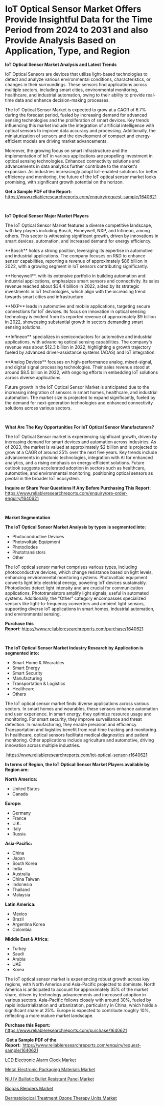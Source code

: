 <p><h1>IoT Optical Sensor Market Offers Provide Insightful Data for the Time Period from 2024 to 2031 and also Provide Analysis Based on Application, Type, and Region</h1></p><p><strong>IoT Optical Sensor Market Analysis and Latest Trends</strong></p>
<p><p>IoT Optical Sensors are devices that utilize light-based technologies to detect and analyze various environmental conditions, characteristics, or changes in their surroundings. These sensors find applications across multiple sectors, including smart cities, environmental monitoring, healthcare, and industrial automation, owing to their ability to provide real-time data and enhance decision-making processes.</p><p>The IoT Optical Sensor Market is expected to grow at a CAGR of 6.7% during the forecast period, fueled by increasing demand for advanced sensing technologies and the proliferation of smart devices. Key trends influencing this market include the integration of artificial intelligence with optical sensors to improve data accuracy and processing. Additionally, the miniaturization of sensors and the development of compact and energy-efficient models are driving market advancements. </p><p>Moreover, the growing focus on smart infrastructure and the implementation of IoT in various applications are propelling investment in optical sensing technologies. Enhanced connectivity solutions and advancements in data analytics further contribute to the market's expansion. As industries increasingly adopt IoT-enabled solutions for better efficiency and monitoring, the future of the IoT optical sensor market looks promising, with significant growth potential on the horizon.</p></p>
<p><strong>Get a Sample PDF of the Report:&nbsp;</strong> <a href="https://www.reliableresearchreports.com/enquiry/request-sample/1640621?utm_campaign=36&utm_medium=2&utm_source=Github&utm_content=ia&utm_term=07122024&utm_id=iot-optical-sensor">https://www.reliableresearchreports.com/enquiry/request-sample/1640621</a></p>
<p>&nbsp;</p>
<p><strong>IoT Optical Sensor Major Market Players</strong></p>
<p><p>The IoT Optical Sensor Market features a diverse competitive landscape, with key players including Bosch, Honeywell, NXP, and Infineon, among others. This sector is witnessing significant growth, driven by innovations in smart devices, automation, and increased demand for energy efficiency.</p><p>**Bosch** holds a strong position, leveraging its expertise in automotive and industrial applications. The company focuses on R&D to enhance sensor capabilities, reporting a revenue of approximately $86 billion in 2022, with a growing segment in IoT sensors contributing significantly.</p><p>**Honeywell**, with its extensive portfolio in building automation and industrial applications, emphasizes smart sensors and connectivity. Its sales revenue reached about $34.4 billion in 2022, aided by its strategic investments in IoT technologies, which align with the increasing trend towards smart cities and infrastructure.</p><p>**NXP** leads in automotive and mobile applications, targeting secure connections for IoT devices. Its focus on innovation in optical sensing technology is evident from its reported revenue of approximately $9 billion in 2022, showcasing substantial growth in sectors demanding smart sensing solutions.</p><p>**Infineon** specializes in semiconductors for automotive and industrial applications, with advancing optical sensing capabilities. The company's revenue was about $12.3 billion in 2022, highlighting a growth trajectory fueled by advanced driver-assistance systems (ADAS) and IoT integration.</p><p>**Analog Devices** focuses on high-performance analog, mixed-signal, and digital signal processing technologies. Their sales revenue stood at around $8.5 billion in 2022, with ongoing efforts in embedding IoT solutions across diverse applications.</p><p>Future growth in the IoT Optical Sensor Market is anticipated due to the increasing integration of sensors in smart homes, healthcare, and industrial automation. The market size is projected to expand significantly, fueled by the demand for next-generation technologies and enhanced connectivity solutions across various sectors.</p></p>
<p>&nbsp;</p>
<p><strong>What Are The Key Opportunities For IoT Optical Sensor Manufacturers?</strong></p>
<p><p>The IoT Optical Sensor market is experiencing significant growth, driven by increasing demand for smart devices and automation across industries. As of 2023, the market is valued at approximately $2 billion and is projected to grow at a CAGR of around 25% over the next five years. Key trends include advancements in photonic technologies, integration with AI for enhanced analytics, and a rising emphasis on energy-efficient solutions. Future outlook suggests accelerated adoption in sectors such as healthcare, automotive, and environmental monitoring, positioning optical sensors as pivotal in the broader IoT ecosystem.</p></p>
<p><strong>Inquire or Share Your Questions If Any Before Purchasing This Report:</strong> <a href="https://www.reliableresearchreports.com/enquiry/pre-order-enquiry/1640621?utm_campaign=36&utm_medium=2&utm_source=Github&utm_content=ia&utm_term=07122024&utm_id=iot-optical-sensor">https://www.reliableresearchreports.com/enquiry/pre-order-enquiry/1640621</a></p>
<p>&nbsp;</p>
<p><strong>Market Segmentation</strong></p>
<p><strong>The IoT Optical Sensor Market Analysis by types is segmented into:</strong></p>
<p><ul><li>Photoconductive Devices</li><li>Photovoltaic Equipment</li><li>Photodiodes</li><li>Phototransistors</li><li>Other</li></ul></p>
<p><p>The IoT optical sensor market comprises various types, including photoconductive devices, which change resistance based on light levels, enhancing environmental monitoring systems. Photovoltaic equipment converts light into electrical energy, powering IoT devices sustainably. Photodiodes detect light intensity and are crucial for communication applications. Phototransistors amplify light signals, useful in automated systems. Additionally, the "Other" category encompasses specialized sensors like light-to-frequency converters and ambient light sensors, supporting diverse IoT applications in smart homes, industrial automation, and environmental sensing.</p></p>
<p><strong>Purchase this Report:&nbsp;</strong><a href="https://www.reliableresearchreports.com/purchase/1640621?utm_campaign=36&utm_medium=2&utm_source=Github&utm_content=ia&utm_term=07122024&utm_id=iot-optical-sensor">https://www.reliableresearchreports.com/purchase/1640621</a></p>
<p>&nbsp;</p>
<p><strong>The IoT Optical Sensor Market Industry Research by Application is segmented into:</strong></p>
<p><ul><li>Smart Home & Wearables</li><li>Smart Energy</li><li>Smart Security</li><li>Manufacturing</li><li>Transportation & Logistics</li><li>Healthcare</li><li>Others</li></ul></p>
<p><p>The IoT optical sensor market finds diverse applications across various sectors. In smart homes and wearables, these sensors enhance automation and user experience. In smart energy, they optimize resource usage and monitoring. For smart security, they improve surveillance and threat detection. In manufacturing, they enable precision and efficiency. Transportation and logistics benefit from real-time tracking and monitoring. In healthcare, optical sensors facilitate medical diagnostics and patient monitoring. Other applications include agriculture and automotive, driving innovation across multiple industries.</p></p>
<p><a href="https://www.reliableresearchreports.com/iot-optical-sensor-r1640621?utm_campaign=36&utm_medium=2&utm_source=Github&utm_content=ia&utm_term=07122024&utm_id=iot-optical-sensor">&nbsp;https://www.reliableresearchreports.com/iot-optical-sensor-r1640621</a></p>
<p><strong>In terms of Region, the IoT Optical Sensor Market Players available by Region are:</strong></p>
<p>
    <p> <strong> North America: </strong>
        <ul>
            <li>United States</li>
            <li>Canada</li>
        </ul>
        </p> 
    <p> <strong> Europe: </strong>
        <ul>
            <li>Germany</li>
            <li>France</li>
            <li>U.K.</li>
            <li>Italy</li>
            <li>Russia</li>
        </ul>
        </p> 
    <p> <strong> Asia-Pacific: </strong>
        <ul>
            <li>China</li>
            <li>Japan</li>
            <li>South Korea</li>
            <li>India</li>
            <li>Australia</li>
            <li>China Taiwan</li>
            <li>Indonesia</li>
            <li>Thailand</li>
            <li>Malaysia</li>
        </ul>
        </p> 
    <p> <strong> Latin America: </strong>
        <ul>
            <li>Mexico</li>
            <li>Brazil</li>
            <li>Argentina Korea</li>
            <li>Colombia</li>
        </ul>
        </p> 
    <p> <strong> Middle East & Africa: </strong>
        <ul>
            <li>Turkey</li>
            <li>Saudi</li>
            <li>Arabia</li>
            <li>UAE</li>
            <li>Korea</li>
        </ul>
    </p>
    </p>
<p><p>The IoT optical sensor market is experiencing robust growth across key regions, with North America and Asia-Pacific projected to dominate. North America is anticipated to account for approximately 35% of the market share, driven by technology advancements and increased adoption in various sectors. Asia-Pacific follows closely with around 30%, fueled by rapid industrialization and urbanization, particularly in China, which holds a significant share at 25%. Europe is expected to contribute roughly 10%, reflecting a more mature market landscape.</p></p>
<p><strong>Purchase this Report: </strong><a href="https://www.reliableresearchreports.com/purchase/1640621?utm_campaign=36&utm_medium=2&utm_source=Github&utm_content=ia&utm_term=07122024&utm_id=iot-optical-sensor">https://www.reliableresearchreports.com/purchase/1640621</a></p>
<p>&nbsp;<strong>Get a Sample PDF of the Report:&nbsp;&nbsp;</strong><a href="https://www.reliableresearchreports.com/enquiry/request-sample/1640621?utm_campaign=36&utm_medium=2&utm_source=Github&utm_content=ia&utm_term=07122024&utm_id=iot-optical-sensor">https://www.reliableresearchreports.com/enquiry/request-sample/1640621</a></p>
<p><strong></strong></p>
<p><p><a href="https://github.com/AngelaWalsh696/Market-Research-Report-List-1/blob/main/lcd-electronic-alarm-clock-market.md?utm_campaign=36&utm_medium=2&utm_source=Github&utm_content=ia&utm_term=07122024&utm_id=iot-optical-sensor">LCD Electronic Alarm Clock Market</a></p><p><a href="https://github.com/SanjidaKhan901/Market-Research-Report-List-1/blob/main/metal-electronic-packaging-materials-market.md?utm_campaign=36&utm_medium=2&utm_source=Github&utm_content=ia&utm_term=07122024&utm_id=iot-optical-sensor">Metal Electronic Packaging Materials Market</a></p><p><a href="https://www.linkedin.com/pulse/nij-iv-ballistic-bullet-resistant-panel-market-outlook-ga5ne?utm_campaign=36&utm_medium=2&utm_source=Github&utm_content=ia&utm_term=07122024&utm_id=iot-optical-sensor">NIJ IV Ballistic Bullet Resistant Panel Market</a></p><p><a href="https://issuu.com/reportprime-2/docs/biogas-blenders-market-size-2030.pptx?utm_campaign=36&utm_medium=2&utm_source=Github&utm_content=ia&utm_term=07122024&utm_id=iot-optical-sensor">Biogas Blenders Market</a></p><p><a href="https://www.linkedin.com/pulse/dermatological-treatment-ozone-therapy-units-market-vkccc?utm_campaign=36&utm_medium=2&utm_source=Github&utm_content=ia&utm_term=07122024&utm_id=iot-optical-sensor">Dermatological Treatment Ozone Therapy Units Market</a></p></p>